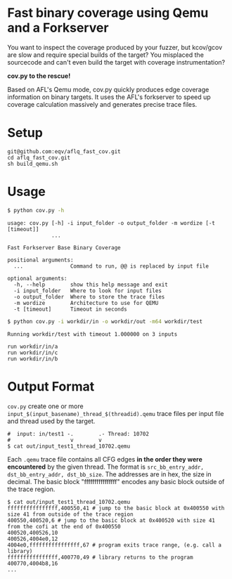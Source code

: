 Fast binary coverage using Qemu and a Forkserver
============

You want to inspect the coverage produced by your fuzzer, but kcov/gcov are slow and require special builds of the
target? You misplaced the sourcecode and can't even build the target with coverage instrumentation?

**cov.py to the rescue!**

Based on AFL's Qemu mode, cov.py quickly produces edge coverage information on binary targets. It uses the AFL's
forkserver to speed up coverage calculation massively and generates precise trace files.

Setup
=====
```
git@github.com:eqv/aflq_fast_cov.git
cd aflq_fast_cov.git
sh build_qemu.sh
```

Usage
====
```bash
$ python cov.py -h
```
```
usage: cov.py [-h] -i input_folder -o output_folder -m wordize [-t [timeout]]
              ...

Fast Forkserver Base Binary Coverage

positional arguments:
  ...               Command to run, @@ is replaced by input file

optional arguments:
  -h, --help        show this help message and exit
  -i input_folder   Where to look for input files
  -o output_folder  Where to store the trace files
  -m wordize        Architecture to use for QEMU
  -t [timeout]      Timeout in seconds

```
```bash
$ python cov.py -i workdir/in -o workdir/out -m64 workdir/test
```
```
Running workdir/test with timeout 1.000000 on 3 inputs

run workdir/in/a
run workdir/in/c
run workdir/in/b

```

Output Format
============
`cov.py` create one or more `input_$(input_basename)_thread_$(threadid).qemu` trace files per input file and thread used by the target.
```
#  input: in/test1 -.        .- Thread: 10702
#                   v        v
$ cat out/input_test1_thread_10702.qemu
```

Each `.qemu` trace file contains all CFG edges __in the order they were encountered__ by the given thread. 
The format is `src_bb_entry_addr, dst_bb_entry_addr, dst_bb_size`. The addresses are in hex, the size in decimal. The
basic block "ffffffffffffffff" encodes any basic block outside of the trace region.


```
$ cat out/input_test1_thread_10702.qemu
ffffffffffffffff,400550,41 # jump to the basic block at 0x400550 with size 41 from outside of the trace region
400550,400520,6 # jump to the basic block at 0x400520 with size 41 from the cofi at the end of 0x400550
400520,400526,10
400526,4004e0,12
4004e0,ffffffffffffffff,67 # program exits trace range, (e.g. call a library)
ffffffffffffffff,400770,49 # library returns to the program
400770,4004b8,16
...
```
